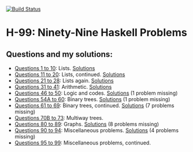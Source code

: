 [![Build Status](https://travis-ci.org/zcesur/h99.svg?branch=master)](https://travis-ci.org/zcesur/h99)

# H-99: Ninety-Nine Haskell Problems

## Questions and my solutions:

- [Questions 1 to 10](https://wiki.haskell.org/99_questions/1_to_10): Lists. [Solutions](./src/Problems01thru10.hs)
- [Questions 11 to 20](https://wiki.haskell.org/99_questions/11_to_20): Lists, continued. [Solutions](./src/Problems11thru20.hs)
- [Questions 21 to 28](https://wiki.haskell.org/99_questions/21_to_28): Lists again. [Solutions](./src/Problems21thru28.hs)
- [Questions 31 to 41](https://wiki.haskell.org/99_questions/31_to_41): Arithmetic. [Solutions](./src/Problems31thru41.hs)
- [Questions 46 to 50](https://wiki.haskell.org/99_questions/46_to_50): Logic and codes. [Solutions](./src/Problems46thru50.hs) (1 problem missing)
- [Questions 54A to 60](https://wiki.haskell.org/99_questions/54A_to_60): Binary trees. [Solutions](./src/Problems54Athru60.hs) (1 problem missing)
- [Questions 61 to 69](https://wiki.haskell.org/99_questions/61_to_69): Binary trees, continued. [Solutions](./src/Problems61thru69.hs) (7 problems missing)
- [Questions 70B to 73](https://wiki.haskell.org/99_questions/70B_to_73): Multiway trees.
- [Questions 80 to 89](https://wiki.haskell.org/99_questions/80_to_89): Graphs. [Solutions](./src/Problems80thru89.hs) (8 problems missing)
- [Questions 90 to 94](https://wiki.haskell.org/99_questions/90_to_94): Miscellaneous problems. [Solutions](./src/Problems90thru94.hs) (4 problems missing)
- [Questions 95 to 99](https://wiki.haskell.org/99_questions/95_to_99): Miscellaneous problems, continued.
